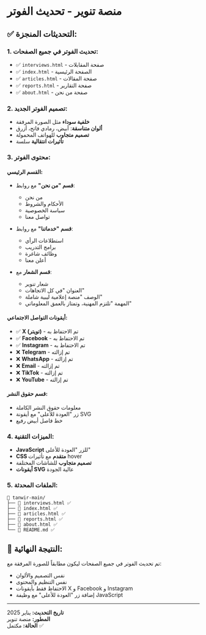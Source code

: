 # منصة تنوير - تحديث الفوتر

## ✅ **التحديثات المنجزة:**

### **1. تحديث الفوتر في جميع الصفحات:**
- ✅ `interviews.html` - صفحة المقابلات
- ✅ `index.html` - الصفحة الرئيسية  
- ✅ `articles.html` - صفحة المقالات
- ✅ `reports.html` - صفحة التقارير
- ✅ `about.html` - صفحة من نحن

### **2. تصميم الفوتر الجديد:**
- **خلفية سوداء** مثل الصورة المرفقة
- **ألوان متناسقة**: أبيض، رمادي فاتح، أزرق
- **تصميم متجاوب** للهواتف المحمولة
- **تأثيرات انتقالية** سلسة

### **3. محتوى الفوتر:**

#### **القسم الرئيسي:**
- **قسم "من نحن"** مع روابط:
  - من نحن
  - الأحكام والشروط
  - سياسة الخصوصية
  - تواصل معنا

- **قسم "خدماتنا"** مع روابط:
  - استطلاعات الرأي
  - برامج التدريب
  - وظائف شاغرة
  - أعلن معنا

- **قسم الشعار** مع:
  - شعار تنوير
  - العنوان "في كل الاتجاهات"
  - الوصف "منصة إعلامية ليبية شاملة"
  - المهمة "تلتزم المهنية، وتمتاز بالعمق المعلوماتي"

#### **أيقونات التواصل الاجتماعي:**
- ✅ **X (تويتر)** - تم الاحتفاظ به
- ✅ **Facebook** - تم الاحتفاظ به  
- ✅ **Instagram** - تم الاحتفاظ به
- ❌ **Telegram** - تم إزالته
- ❌ **WhatsApp** - تم إزالته
- ❌ **Email** - تم إزالته
- ❌ **TikTok** - تم إزالته
- ❌ **YouTube** - تم إزالته

#### **قسم حقوق النشر:**
- معلومات حقوق النشر الكاملة
- زر "العودة للأعلى" مع أيقونة SVG
- خط فاصل أبيض رفيع

### **4. الميزات التقنية:**
- **JavaScript** للزر "العودة للأعلى"
- **CSS متقدم** مع تأثيرات hover
- **تصميم متجاوب** للشاشات المختلفة
- **أيقونات SVG** عالية الجودة

### **5. الملفات المحدثة:**
```
📁 tanwir-main/
├── 📄 interviews.html ✅
├── 📄 index.html ✅
├── 📄 articles.html ✅
├── 📄 reports.html ✅
├── 📄 about.html ✅
└── 📄 README.md ✅
```

## 🎯 **النتيجة النهائية:**
تم تحديث الفوتر في جميع الصفحات ليكون مطابقاً للصورة المرفقة مع:
- نفس التصميم والألوان
- نفس التنظيم والمحتوى
- الاحتفاظ فقط بأيقونات X و Facebook و Instagram
- إضافة زر "العودة للأعلى" مع وظيفة JavaScript

---
**تاريخ التحديث:** يناير 2025  
**المطور:** منصة تنوير  
**الحالة:** مكتمل ✅

